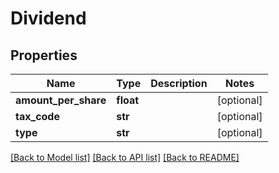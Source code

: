 # Dividend

## Properties
Name | Type | Description | Notes
------------ | ------------- | ------------- | -------------
**amount_per_share** | **float** |  | [optional] 
**tax_code** | **str** |  | [optional] 
**type** | **str** |  | [optional] 

[[Back to Model list]](../README.md#documentation-for-models) [[Back to API list]](../README.md#documentation-for-api-endpoints) [[Back to README]](../README.md)


